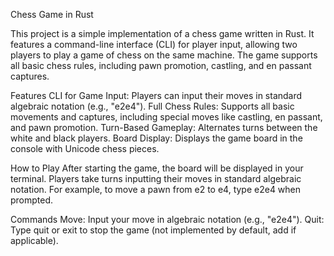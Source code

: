 Chess Game in Rust

This project is a simple implementation of a chess game written in Rust. It features a command-line interface (CLI) for player input, allowing two players to play a game of chess on the same machine. The game supports all basic chess rules, including pawn promotion, castling, and en passant captures.

Features
CLI for Game Input: Players can input their moves in standard algebraic notation (e.g., "e2e4").
Full Chess Rules: Supports all basic movements and captures, including special moves like castling, en passant, and pawn promotion.
Turn-Based Gameplay: Alternates turns between the white and black players.
Board Display: Displays the game board in the console with Unicode chess pieces.

How to Play
After starting the game, the board will be displayed in your terminal. Players take turns inputting their moves in standard algebraic notation. For example, to move a pawn from e2 to e4, type e2e4 when prompted.

Commands
Move: Input your move in algebraic notation (e.g., "e2e4").
Quit: Type quit or exit to stop the game (not implemented by default, add if applicable).
